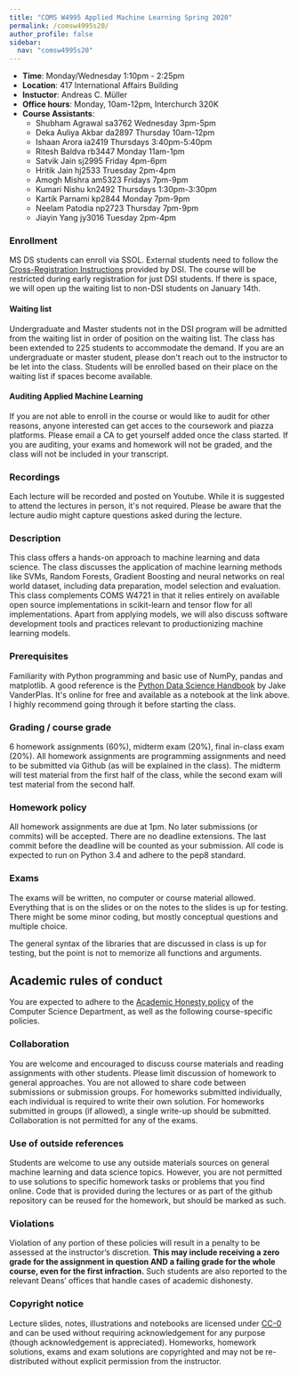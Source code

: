 ```yaml
---
title: "COMS W4995 Applied Machine Learning Spring 2020"
permalink: /comsw4995s20/
author_profile: false
sidebar:
  nav: "comsw4995s20"
---
```


- **Time**: Monday/Wednesday 1:10pm - 2:25pm 
- **Location**: 417 International Affairs Building
- **Instuctor**: Andreas C. Müller
- **Office hours**: Monday, 10am-12pm, Interchurch 320K
- **Course Assistants**:
    - Shubham Agrawal sa3762 Wednesday 3pm-5pm
    - Deka Auliya Akbar da2897 Thursday 10am-12pm
    - Ishaan Arora ia2419 Thursdays 3:40pm-5:40pm
    - Ritesh Baldva rb3447 Monday 11am-1pm
    - Satvik Jain sj2995 Friday 4pm-6pm
    - Hritik Jain hj2533 Truesday 2pm-4pm
    - Amogh Mishra am5323 Fridays 7pm-9pm
    - Kumari Nishu kn2492 Thursdays 1:30pm-3:30pm
    - Kartik Parnami kp2844 Monday 7pm-9pm
    - Neelam Patodia np2723 Thursday 7pm-9pm
    - Jiayin Yang jy3016 Tuesday 2pm-4pm

### Enrollment
MS DS students can enroll via SSOL. External students need to follow the <a href="http://datascience.columbia.edu/course-inventory">
Cross-Registration Instructions</a> provided by DSI.
The course will be restricted during early registration for just DSI students.
If there is space, we will open up the waiting list to non-DSI students on
January 14th.

#### Waiting list
Undergraduate and Master students not in the DSI program will be admitted from
the waiting list in order of position on the waiting list. 
The class has been extended to 225 students to accommodate the demand.
If you are an undergraduate or master student, please don't reach out to the
instructor to be let into the class. Students will be enrolled based on their
place on the waiting list if spaces become available.

#### Auditing Applied Machine Learning
If you are not able to enroll in the course or would like to audit for other
reasons, anyone interested can get acces to the coursework and piazza
platforms. Please email a CA to get yourself added once the class started. If
you are auditing, your exams and homework will not be graded, and the class
will not be included in your transcript.

### Recordings
Each lecture will be recorded and posted on Youtube. While it is suggested to
attend the lectures in person, it's not required.
Please be aware that the lecture audio might capture questions asked during the
lecture.

### Description
This class offers a hands-on approach to machine learning and data science. The
class discusses the application of machine learning methods like SVMs, Random
Forests, Gradient Boosting and neural networks on real world dataset, including
data preparation, model selection and evaluation. This class complements COMS
W4721 in that it relies entirely on available open source implementations in
scikit-learn and tensor flow for all implementations. Apart from applying
models, we will also discuss software development tools and practices relevant
to productionizing machine learning models.

### Prerequisites
Familiarity with Python programming and basic use of NumPy, pandas and matplotlib.
A good reference is the [Python Data Science Handbook](https://github.com/jakevdp/PythonDataScienceHandbook)
by Jake VanderPlas. It's online for free and available as a notebook at the link above.
I highly recommend going through it before starting the class.

### Grading / course grade
6 homework assignments (60%), midterm exam (20%), final in-class exam (20%).
All homework assignments are programming assignments and need to be submitted
via Github (as will be explained in the class). The midterm will test material
from the first half of the class, while the second exam will test material from
the second half.

### Homework policy
All homework assignments are due at 1pm. No later submissions (or commits) will
be accepted. There are no deadline extensions. The last commit before the
deadline will be counted as your submission. 
All code is expected to run on Python 3.4 and adhere to the pep8 standard.

### Exams
The exams will be written, no computer or course material allowed.
Everything that is on the slides or on the notes to the slides is up for
testing.  There might be some minor coding, but mostly conceptual questions and
multiple choice.

The general syntax of the libraries that are discussed in class is up for testing,
but the point is not to memorize all functions and arguments.


## Academic rules of conduct
You are expected to adhere to the [Academic Honesty policy](http://www.cs.columbia.edu/education/honesty/) of the Computer Science Department, as well as the following course-specific policies.

### Collaboration
You are welcome and encouraged to discuss course materials and reading assignments with other students.
Please limit discussion of homework to general approaches. You are not allowed to share
code between submissions or submission groups.
For homeworks submitted individually, each individual is required to write their own solution.
For homeworks submitted in groups (if allowed), a single write-up should be submitted.
Collaboration is not permitted for any of the exams.

### Use of outside references
Students are welcome to use any outside materials sources on general machine
learning and data science topics.  However, you are not permitted to use
solutions to specific homework tasks or problems that you find online.
Code that is provided during the lectures or as part of the github repository
can be reused for the homework, but should be marked as such.

### Violations
Violation of any portion of these policies will result in a penalty to be
assessed at the instructor’s discretion. **This may include receiving a zero
grade for the assignment in question AND a failing grade for the whole course,
even for the first infraction.** Such students are also reported to the
relevant Deans’ offices that handle cases of academic dishonesty.

### Copyright notice
Lecture slides, notes, illustrations and notebooks are licensed under
[CC-0](https://creativecommons.org/share-your-work/public-domain/cc0/) and can
be used without requiring acknowledgement for any purpose (though
acknowledgement is appreciated).  Homeworks, homework solutions, exams and exam
solutions are copyrighted and may not be re-distributed without explicit
permission from the instructor.
